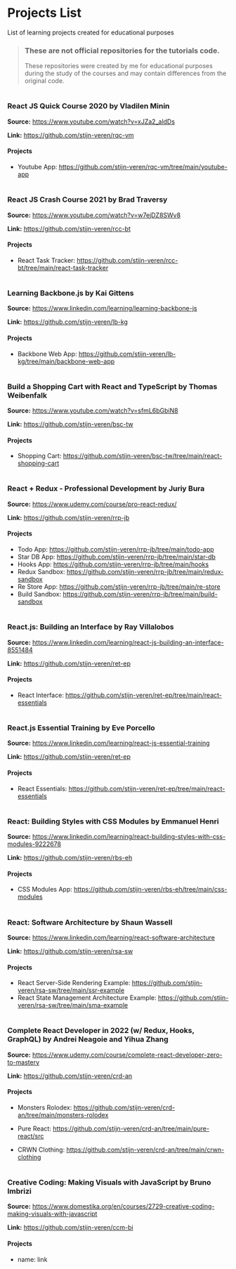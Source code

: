 # Projects List

List of learning projects created for educational purposes

> ### These are not official repositories for the tutorials code.
> These repositories were created by me for educational purposes during the study of the courses and may contain differences from the original code.

#

### React JS Quick Course 2020 by Vladilen Minin

**Source:** https://www.youtube.com/watch?v=xJZa2_aldDs

**Link:** https://github.com/stijn-veren/rqc-vm

#### Projects

- Youtube App: https://github.com/stijn-veren/rqc-vm/tree/main/youtube-app

#

### React JS Crash Course 2021 by Brad Traversy

**Source:** https://www.youtube.com/watch?v=w7ejDZ8SWv8

**Link:** https://github.com/stijn-veren/rcc-bt

#### Projects

- React Task Tracker: https://github.com/stijn-veren/rcc-bt/tree/main/react-task-tracker

#

### Learning Backbone.js by Kai Gittens

**Source:** https://www.linkedin.com/learning/learning-backbone-js

**Link:** https://github.com/stijn-veren/lb-kg

#### Projects

- Backbone Web App: https://github.com/stijn-veren/lb-kg/tree/main/backbone-web-app

#

### Build a Shopping Cart with React and TypeScript by Thomas Weibenfalk

**Source:** https://www.youtube.com/watch?v=sfmL6bGbiN8

**Link:** https://github.com/stijn-veren/bsc-tw

#### Projects

- Shopping Cart: https://github.com/stijn-veren/bsc-tw/tree/main/react-shopping-cart

#

### React + Redux - Professional Development by Juriy Bura

**Source:** https://www.udemy.com/course/pro-react-redux/

**Link:** https://github.com/stijn-veren/rrp-jb

#### Projects

- Todo App: https://github.com/stijn-veren/rrp-jb/tree/main/todo-app
- Star DB App: https://github.com/stijn-veren/rrp-jb/tree/main/star-db
- Hooks App: https://github.com/stijn-veren/rrp-jb/tree/main/hooks
- Redux Sandbox: https://github.com/stijn-veren/rrp-jb/tree/main/redux-sandbox
- Re Store App: https://github.com/stijn-veren/rrp-jb/tree/main/re-store
- Build Sandbox: https://github.com/stijn-veren/rrp-jb/tree/main/build-sandbox

#

### React.js: Building an Interface by Ray Villalobos

**Source:** https://www.linkedin.com/learning/react-js-building-an-interface-8551484

**Link:** https://github.com/stijn-veren/ret-ep

#### Projects

- React Interface: https://github.com/stijn-veren/ret-ep/tree/main/react-essentials

#

### React.js Essential Training by Eve Porcello

**Source:** https://www.linkedin.com/learning/react-js-essential-training

**Link:** https://github.com/stijn-veren/ret-ep

#### Projects

- React Essentials: https://github.com/stijn-veren/ret-ep/tree/main/react-essentials

#

### React: Building Styles with CSS Modules by Emmanuel Henri

**Source:** https://www.linkedin.com/learning/react-building-styles-with-css-modules-9222678

**Link:** https://github.com/stijn-veren/rbs-eh

#### Projects

- CSS Modules App: https://github.com/stijn-veren/rbs-eh/tree/main/css-modules

#

### React: Software Architecture by Shaun Wassell

**Source:** https://www.linkedin.com/learning/react-software-architecture

**Link:** https://github.com/stijn-veren/rsa-sw

#### Projects

- React Server-Side Rendering Example: https://github.com/stijn-veren/rsa-sw/tree/main/ssr-example
- React State Management Architecture Example: https://github.com/stijn-veren/rsa-sw/tree/main/sma-example

#

### Complete React Developer in 2022 (w/ Redux, Hooks, GraphQL) by Andrei Neagoie and Yihua Zhang

**Source:** https://www.udemy.com/course/complete-react-developer-zero-to-mastery

**Link:** https://github.com/stijn-veren/crd-an

#### Projects

- Monsters Rolodex: https://github.com/stijn-veren/crd-an/tree/main/monsters-rolodex

- Pure React: https://github.com/stijn-veren/crd-an/tree/main/pure-react/src

- CRWN Clothing: https://github.com/stijn-veren/crd-an/tree/main/crwn-clothing

#

### Creative Coding: Making Visuals with JavaScript by Bruno Imbrizi

**Source:** https://www.domestika.org/en/courses/2729-creative-coding-making-visuals-with-javascript

**Link:** https://github.com/stijn-veren/ccm-bi

#### Projects

- name: link

#
